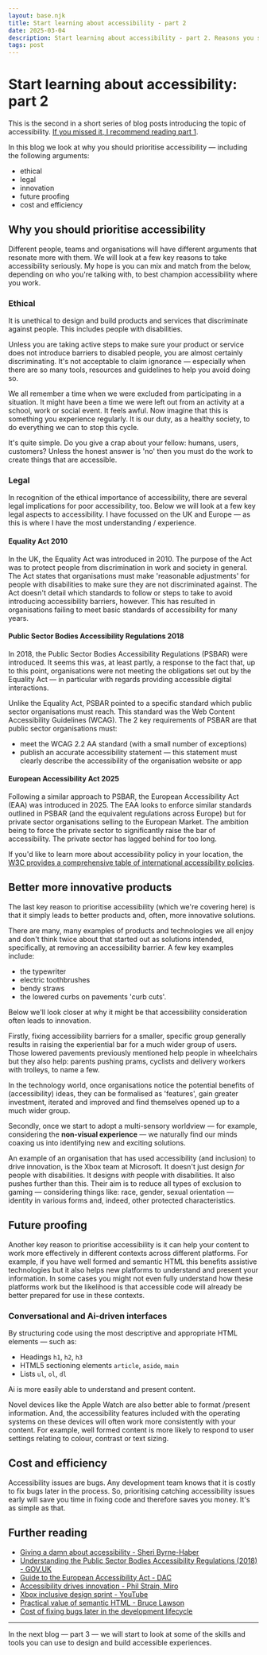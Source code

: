 ```yaml
---
layout: base.njk
title: Start learning about accessibility - part 2
date: 2025-03-04
description: Start learning about accessibility - part 2. Reasons you should prioritise accessibility - including ethics, legal and innovation-related information. 
tags: post
---
```



# Start learning about accessibility: part 2

This is the second in a short series of blog posts introducing the topic of accessibility. <a href="https://www.joelstrohmeier.co.uk/blog/start-learning-about-accessibility-part-1/">If you missed it, I recommend reading part 1</a>. 

In this blog we look at why you should prioritise accessibility &mdash; including the following arguments:
- ethical
- legal
- innovation
- future proofing
- cost and efficiency

## Why you should prioritise accessibility
Different people, teams and organisations will have different arguments that resonate more with them. We will look at a few key reasons to take accessibility seriously. My hope is you can mix and match from the below, depending on who you're talking with, to best champion accessibility where you work. 

### Ethical
It is unethical to design and build products and services that discriminate against people. This includes people with disabilities. 

Unless you are taking active steps to make sure your product or service does not introduce barriers to disabled people, you are almost certainly discriminating. It's not acceptable to claim ignorance &mdash; especially when there are so many tools, resources and guidelines to help you avoid doing so.

We all remember a time when we were excluded from participating in a situation. It might have been a time we were left out from an activity at a school, work or social event. It feels awful. Now imagine that this is something you experience regularly. It is our duty, as a healthy society, to do everything we can to stop this cycle. 

It's quite simple. Do you give a crap about your fellow: humans, users, customers? Unless the honest answer is 'no' then you must do the work to create things that are accessible. 

### Legal
In recognition of the ethical importance of accessibility, there are several legal implications for poor accessibility, too. Below we will look at a few key legal aspects to accessibility. I have focussed on the UK and Europe &mdash; as this is where I have the most understanding / experience.  

#### Equality Act 2010

In the UK, the Equality Act was introduced in 2010. The purpose of the Act was to protect people from discrimination in work and society in general. The Act states that organisations must make 'reasonable adjustments' for people with disabilities to make sure they are not discriminated against. The Act doesn't detail which standards to follow or steps to take to avoid introducing accessibility barriers, however. This has resulted in organisations failing to meet basic standards of accessibility for many years.

#### Public Sector Bodies Accessibility Regulations 2018

In 2018, the Public Sector Bodies Accessibility Regulations (PSBAR) were introduced. It seems this was, at least partly, a response to the fact that, up to this point, organisations were not meeting the obligations set out by the Equality Act &mdash; in particular with regards providing accessible digital interactions. 

Unlike the Equality Act, PSBAR pointed to a specific standard which public sector organisations must reach. This standard was the Web Content Accessibility Guidelines (WCAG). The 2 key requirements of PSBAR are that public sector organisations must:

- meet the WCAG 2.2 AA standard (with a small number of exceptions)
- publish an accurate accessibility statement &mdash; this statement must clearly describe the accessibility of the organisation website or app

#### European Accessibility Act 2025 
Following a similar approach to PSBAR, the European Accessibility Act (EAA) was introduced in 2025. The EAA looks to enforce similar standards outlined in PSBAR (and the equivalent regulations across Europe) but for private sector organisations selling to the European Market. The ambition being to force the private sector to significantly raise the bar of accessibility. The private sector has lagged behind for too long. 

If you'd like to learn more about accessibility policy in your location, the <a href="https://www.w3.org/WAI/policies/">W3C provides a comprehensive table of international accessibility policies</a>.  

## Better more innovative products
The last key reason to prioritise accessibility (which we're covering here) is that it simply leads to better products and, often, more innovative solutions. 

There are many, many examples of products and technologies we all enjoy and don't think twice about that started out as solutions intended, specifically, at removing an accessibility barrier. A few key examples include: 
- the typewriter 
- electric toothbrushes 
- bendy straws 
- the lowered curbs on pavements 'curb cuts'. 

Below we'll look closer at why it might be that accessibility consideration often leads to innovation. 

Firstly, fixing accessibility barriers for a smaller, specific group generally results in raising the experiential bar for a much wider group of users. Those lowered pavements previously mentioned help people in wheelchairs but they also help: parents pushing prams, cyclists and delivery workers with trolleys, to name a few. 

In the technology world, once organisations notice the potential benefits of (accessibility) ideas, they can be formalised as 'features', gain greater investment, iterated and improved and find themselves opened up to a much wider group. 

Secondly, once we start to adopt a multi-sensory worldview &mdash; for example, considering the <strong>non-visual experience</strong> &mdash; we naturally find our minds coaxing us into identifying new and exciting solutions. 

An example of an organisation that has used accessibility (and inclusion) to drive innovation, is the Xbox team at Microsoft. It doesn't just design <em>for</em> people with disabilities. It designs <em>with</em> people with disabilities. It also pushes further than this. Their aim is to reduce all types of exclusion to gaming &mdash; considering things like: race, gender, sexual orientation &mdash; identity in various forms and, indeed, other protected characteristics. 

## Future proofing

Another key reason to prioritise accessibility is it can help your content to work more effectively in different contexts across different platforms. For example, if you have well formed and semantic HTML this benefits assistive technologies but it also helps new platforms to understand and present your information. In some cases you might not even fully understand how these platforms work but the likelihood is that accessible code will already be better prepared for use in these contexts. 

### Conversational and Ai-driven interfaces

By structuring code using the most descriptive and appropriate HTML elements &mdash; such as:
- Headings <code>h1</code>, <code>h2</code>, <code>h3</code>
- HTML5 sectioning elements <code>article</code>, <code>aside</code>, <code>main</code>
- Lists <code>ul</code>, <code>ol</code>, <code>dl</code>

Ai is more easily able to understand and present content. 

Novel devices like the Apple Watch are also better able to format /present information. And, the accessibility features included with the operating systems on these devices will often work more consistently with your content. For example, well formed content is more likely to respond to user settings relating to colour, contrast or text sizing. 

## Cost and efficiency

Accessibility issues are bugs. Any development team knows that it is costly to fix bugs later in the process. So, prioritising catching accessibility issues early will save you time in fixing code and therefore saves you money. It's as simple as that. 


## Further reading

- [Giving a damn about accessibility - Sheri Byrne-Haber](https://www.accessibility.uxdesign.cc/)
-  [Understanding the Public Sector Bodies Accessibility Regulations (2018) - GOV.UK](https://www.gov.uk/guidance/accessibility-requirements-for-public-sector-websites-and-apps)
- [Guide to the European Accessibility Act - DAC](https://digitalaccessibilitycentre.org/blogs/NewEAA-20241217.html)
- [Accessibility drives innovation - Phil Strain, Miro](https://www.ciodive.com/spons/how-accessibility-drives-innovation/696299/)
- [Xbox inclusive design sprint - YouTube](https://www.youtube.com/watch?v=euJ0ThtBvLw)
- [Practical value of semantic HTML - Bruce Lawson](https://brucelawson.co.uk/2018/the-practical-value-of-semantic-html/)
- [Cost of fixing bugs later in the development lifecycle](https://www.functionize.com/blog/the-cost-of-finding-bugs-later-in-the-sdlc)

<hr>

In the next blog &mdash; part 3 &mdash; we will start to look at some of the skills and tools you can use to design and build accessible experiences.